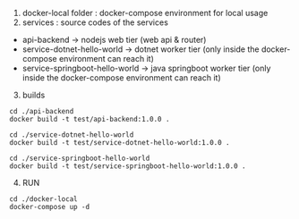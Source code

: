 1. docker-local folder : docker-compose environment for local usage
2. services : source codes of the services

- api-backend -> nodejs web tier (web api & router)
- service-dotnet-hello-world -> dotnet worker tier (only inside the docker-compose environment can reach it)
- service-springboot-hello-world -> java springboot worker tier (only inside the docker-compose environment can reach it)

3. builds
```
cd ./api-backend
docker build -t test/api-backend:1.0.0 .
```

```
cd ./service-dotnet-hello-world
docker build -t test/service-dotnet-hello-world:1.0.0 .
```

```
cd ./service-springboot-hello-world
docker build -t test/service-springboot-hello-world:1.0.0 .
```

4. RUN

```
cd ./docker-local
docker-compose up -d
```

